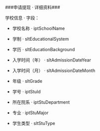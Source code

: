 ###申请提现 · 详细资料###

学校信息 · 字段：

+ 学校名称 · iptSchoolName

+ 学制 · sltEducationalSystem

+ 学历 · sltEducationBackground

+ 入学时间（年） · sltAdmissionDateYear

+ 入学时间（月） · sltAdmissionDateMonth

+ 年级 · sltGrade

+ 学号 · iptStuId

+ 所在院系 · iptStuDepartment

+ 专业 · iptStuMajor

+ 学生类型 · sltStuType